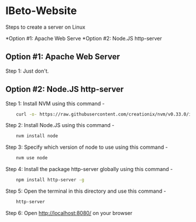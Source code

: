 # IBeto-Website

Steps to create a server on Linux

*Option #1: Apache Web Serve
*Option #2: Node.JS http-server

## Option #1: Apache Web Server
Step 1: Just don't.

## Option #2: Node.JS http-server
Step 1: Install NVM using this command -
```sh
	curl -o- https://raw.githubusercontent.com/creationix/nvm/v0.33.0/install.sh | bash
```

Step 2: Install Node.JS using this command - 
```sh
	nvm install node
```

Step 3: Specify which version of node to use using this command -
```sh
	nvm use node
```

Step 4: Install the package http-server globally using this command -
```sh
	npm install http-server -g
```

Step 5: Open the terminal in this directory and use this command -
```sh
	http-server
```

Step 6: Open [http://localhost:8080/](http://localhost:8080/) on your browser